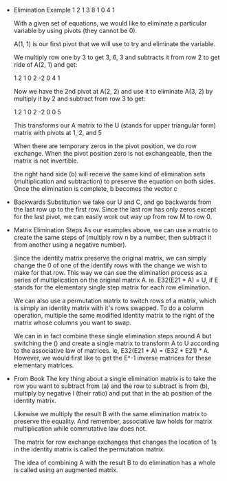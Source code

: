 * Elimination Example
    1 2 1
    3 8 1
    0 4 1

    With a given set of equations, we would like to eliminate a particular variable by using pivots (they cannot be 0).

    A(1, 1) is our first pivot that we will use to try and eliminate the variable.

    We multiply row one by 3 to get
    3, 6, 3 and subtracts it from row 2 to get ride of A(2, 1) and get:

    1 2  1
    0 2 -2
    0 4  1

    Now we have the 2nd pivot at A(2, 2) and use it to eliminate A(3, 2) by multiply it by 2 and subtract from row 3 to get:

    1 2  1
    0 2 -2
    0 0  5

    This transforms our A matrix to the U (stands for upper triangular form) matrix with pivots at 1, 2, and 5

    When there are temporary zeros in the pivot position, we do row exchange. When the pivot position zero is not exchangeable, then the matrix is not invertible.

    the right hand side (b) will receive the same kind of elimination sets (multiplication and subtraction) to preserve the equation on both sides. Once the elimination is complete, b becomes the vector c

* Backwards Substitution
    we take our U and C, and go backwards from the last row up to the first row. Since the last row has only zeros except for the last pivot, we can easily work out way up from row M to row 0.

* Matrix Elimination Steps
    As our examples above, we can use a matrix to create the same steps of (multiply row n by a number, then subtract it from another using a negative number).

    Since the identity matrix preserve the original matrix, we can simply change the 0 of one of the identify rows with the change we wish to make for that row. This way we can see the elimination process as a series of multiplication on the original matrix A. ie. E32(E21 * A) = U, if E stands for the elementary single step matrix for each row elimination.

    We can also use a permutation matrix to switch rows of a matrix, which is simply an identity matrix with it's rows swapped. To do a column operation, multiple the same modified identity matrix to the right of the matrix whose columns you want to swap.

    We can in in fact combine these single elimination steps around A but switching the () and create a single matrix to transform A to U according to the associative law of matrices. ie, E32(E21 * A) = (E32 * E21) * A. However, we would first like to get the E^-1 inverse matrices for these elementary matrices.

* From Book
    The key thing about a single elimination matrix is to take the row you want to subtract from (a) and the row to subtract is from (b), multiply by negative l (their ratio) and put that in the ab position of the identity matrix.

    Likewise we multiply the result B with the same elimination matrix to preserve the equality. And remember, associative law holds for matrix multiplication while commutative law does not. 

    The matrix for row exchange exchanges that changes the location of 1s in the identity matrix is called the permutation matrix.

    The idea of combining A with the result B to do elimination has a whole is called using an augmented matrix.
